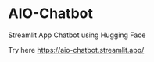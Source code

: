 # AIO-Chatbot
Streamlit App Chatbot using Hugging Face

Try here https://aio-chatbot.streamlit.app/
